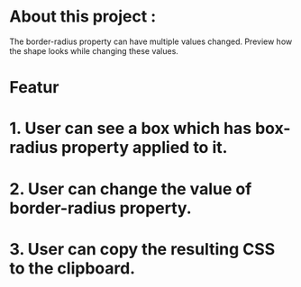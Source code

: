# About this project : 
  The border-radius property can have multiple values changed. Preview how the shape looks while changing these values.


# Featur
# 1. User can see a box which has box-radius property applied to it.
# 2. User can change the value of border-radius property.
# 3. User can copy the resulting CSS to the clipboard.